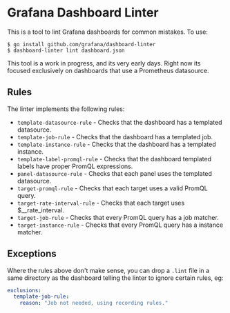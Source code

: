 # Grafana Dashboard Linter

This is a tool to lint Grafana dashboards for common mistakes.  To use:

```
$ go install github.com/grafana/dashboard-linter
$ dashboard-linter lint dashboard.json
```

This tool is a work in progress, and its very early days.  Right now its focused exclusively on dashboards that use a Prometheus datasource.

## Rules

The linter implements the following rules:

* `template-datasource-rule` - Checks that the dashboard has a templated datasource.
* `template-job-rule` - Checks that the dashboard has a templated job.
* `template-instance-rule` - Checks that the dashboard has a templated instance.
* `template-label-promql-rule` - Checks that the dashboard templated labels have proper PromQL expressions.
* `panel-datasource-rule` - Checks that each panel uses the templated datasource.
* `target-promql-rule` - Checks that each target uses a valid PromQL query.
* `target-rate-interval-rule` - Checks that each target uses $__rate_interval.
* `target-job-rule` - Checks that every PromQL query has a job matcher.
* `target-instance-rule` - Checks that every PromQL query has a instance matcher.

## Exceptions

Where the rules above don't make sense, you can drop a `.lint` file in a same directory as the dashboard telling the linter to ignore certain rules, eg:

```yaml
exclusions:
  template-job-rule:
    reason: "Job not needed, using recording rules."
```
